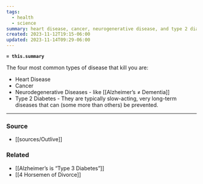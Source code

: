 ```yaml
---
tags:
  - health
  - science
summary: heart disease, cancer, neurogenerative disease, and type 2 diabetes
created: 2023-11-12T19:15-06:00
updated: 2023-11-14T09:29-06:00
---
```

**`= this.summary`**

The four most common types of disease that kill you are:
- Heart Disease
- Cancer
- Neurodegenerative Diseases - like [[Alzheimer’s ≠ Dementia]]
- Type 2 Diabetes - 
They are typically slow-acting, very long-term diseases that can (some more than others) be prevented. 

---
### Source
- [[sources/Outlive]]

### Related
- [[Alzheimer’s is “Type 3 Diabetes”]]
- [[4 Horsemen of Divorce]]